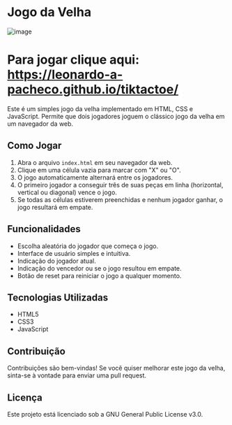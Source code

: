 # Jogo da Velha

![image](https://github.com/MrLap/Jogo-da-velha/assets/98500930/08e6f302-9737-4b85-aec8-4bc0b2a4cb48)


# Para jogar clique aqui: https://leonardo-a-pacheco.github.io/tiktactoe/

Este é um simples jogo da velha implementado em HTML, CSS e JavaScript. Permite que dois jogadores joguem o clássico jogo da velha em um navegador da web.

## Como Jogar

1. Abra o arquivo `index.html` em seu navegador da web.
2. Clique em uma célula vazia para marcar com "X" ou "O".
3. O jogo automaticamente alternará entre os jogadores.
4. O primeiro jogador a conseguir três de suas peças em linha (horizontal, vertical ou diagonal) vence o jogo.
5. Se todas as células estiverem preenchidas e nenhum jogador ganhar, o jogo resultará em empate.

## Funcionalidades

- Escolha aleatória do jogador que começa o jogo.
- Interface de usuário simples e intuitiva.
- Indicação do jogador atual.
- Indicação do vencedor ou se o jogo resultou em empate.
- Botão de reset para reiniciar o jogo a qualquer momento.

## Tecnologias Utilizadas

- HTML5
- CSS3
- JavaScript

## Contribuição

Contribuições são bem-vindas! Se você quiser melhorar este jogo da velha, sinta-se à vontade para enviar uma pull request.

## Licença

Este projeto está licenciado sob a GNU General Public License v3.0.
